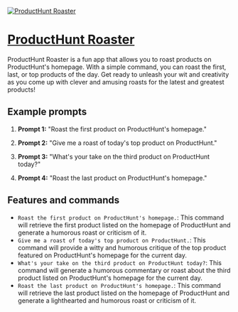 [![ProductHunt Roaster](https://files.oaiusercontent.com/file-CbRT40J64xRhW2szNGneIOws?se=2123-10-17T15%3A35%3A00Z&sp=r&sv=2021-08-06&sr=b&rscc=max-age%3D31536000%2C%20immutable&rscd=attachment%3B%20filename%3Dfea9abde-8ae6-4773-b2f4-3695864445d0.png&sig=3/uIGF5W8RAREfTbBWR5KCsJXSA5GLj8bubYWBG/Kjc%3D)](https://chat.openai.com/g/g-VYWSEbmH2-producthunt-roaster)

# [ProductHunt Roaster](https://chat.openai.com/g/g-VYWSEbmH2-producthunt-roaster)

ProductHunt Roaster is a fun app that allows you to roast products on ProductHunt's homepage. With a simple command, you can roast the first, last, or top products of the day. Get ready to unleash your wit and creativity as you come up with clever and amusing roasts for the latest and greatest products!

## Example prompts

1. **Prompt 1:** "Roast the first product on ProductHunt's homepage."

2. **Prompt 2:** "Give me a roast of today's top product on ProductHunt."

3. **Prompt 3:** "What's your take on the third product on ProductHunt today?"

4. **Prompt 4:** "Roast the last product on ProductHunt's homepage."

## Features and commands

- `Roast the first product on ProductHunt's homepage.`: This command will retrieve the first product listed on the homepage of ProductHunt and generate a humorous roast or criticism of it.
- `Give me a roast of today's top product on ProductHunt.`: This command will provide a witty and humorous critique of the top product featured on ProductHunt's homepage for the current day.
- `What's your take on the third product on ProductHunt today?`: This command will generate a humorous commentary or roast about the third product listed on ProductHunt's homepage for the current day.
- `Roast the last product on ProductHunt's homepage.`: This command will retrieve the last product listed on the homepage of ProductHunt and generate a lighthearted and humorous roast or criticism of it.